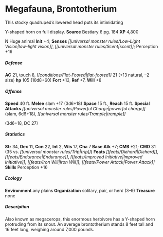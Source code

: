 ﻿---
cssclass: [monsters]
title1: Megafauna, Brontotherium
desc_short: This stocky quadruped's lowered head puts its intimidatingY-shaped horn
  on full display.
title2: Brontotherium
CR: 8
sources:
- name: Bestiary 6
  page: 184
  link: http://paizo.com/products/btpy9oge?Pathfinder-Roleplaying-Game-Bestiary-6-Hardcover
XP: 4800
alignment: N
size: Huge
type: animal
initiative:
  bonus: 4
senses:
  low-light vision: true
  scent: true
AC:
  AC: 21
  touch: 8
  flat_footed: 21
  components:
    natural: 13
    size: -2
HP:
  HP: 105
  long: 10d8+60
saves:
  fort: 13
  ref: 7
  will: 8
speeds:
  base: 40
attacks:
  melee:
  - - text: slam +17 (3d6+18)
      entries:
      - - damage: 3d6+18
      attack: slam
      bonus:
      - 17
  special:
  - powerful charge (slam, 6d6+18)
  - trample(3d6+18, DC 27)
space: 15
reach: 15
ability_scores:
  STR: 34
  DEX: 11
  CON: 22
  INT: 2
  WIS: 17
  CHA: 7
BAB: 7
CMB: 21
CMD: 31
CMD_other: 35 vs. trip
feats:
- name: Diehard
- name: Endurance
- name: Improved Initiative
- name: Iron Will
- name: Power Attack
skills:
  Perception: 16
ecology:
  environment: any plains
  organization: solitary, pair, or herd (3-9)
  treasure_type: none
desc_long: Also known as megacerops, this enormous herbivore has a Y-shaped horn protruding
  from its snout. An average brontotherium stands 8 feet tall and 16 feet long, weighing
  around 7,000 pounds.

---

# Megafauna, Brontotherium
This stocky quadruped’s lowered head puts its intimidating

Y-shaped horn on full display.
**Source** Bestiary 6 pg. 184
**XP** 4,800

N Huge animal
**Init** +4; **Senses** _[[universal monster rules/Low-Light Vision|low-light vision]]_, _[[universal monster rules/Scent|scent]]_; Perception +16

##### Defense

**AC** 21, touch 8, _[[conditions/Flat-Footed|flat-footed]]_ 21 (+13 natural, –2 size)
**hp** 105 (10d8+60)
**Fort** +13, **Ref** +7, **Will** +8

##### Offense
**Speed** 40 ft.
**Melee** slam +17 (3d6+18)
**Space** 15 ft., **Reach** 15 ft.
**Special Attacks** _[[universal monster rules/Powerful Charge|powerful charge]]_ (slam, 6d6+18), _[[universal monster rules/Trample|trample]]_

(3d6+18, DC 27)

##### Statistics
**Str** 34, **Dex** 11, **Con** 22, **Int** 2, **Wis** 17, **Cha** 7
**Base Atk** +7; **CMB** +21; **CMD** 31 (35 vs. _[[universal monster rules/Trip|trip]]_)
**Feats** _[[feats/Diehard|Diehard]]_, _[[feats/Endurance|Endurance]]_, _[[feats/Improved Initiative|Improved Initiative]]_, _[[feats/Iron Will|Iron Will]]_, _[[feats/Power Attack|Power Attack]]_
**Skills** Perception +16

##### Ecology

**Environment** any plains
**Organization** solitary, pair, or herd (3–9)
**Treasure** none

##### Description

Also known as megacerops, this enormous herbivore has a Y-shaped horn protruding from its snout. An average brontotherium stands 8 feet tall and 16 feet long, weighing around 7,000 pounds.
